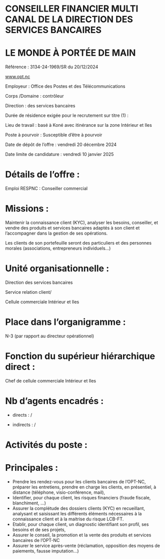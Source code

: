 # CONSEILLER FINANCIER MULTI CANAL DE LA DIRECTION DES SERVICES BANCAIRES

# LE MONDE À PORTÉE DE MAIN

Référence : 3134-24-1969/SR du 20/12/2024

www.opt.nc

Employeur : Office des Postes et des Télécommunications

Corps /Domaine : contrôleur

Direction : des services bancaires

Durée de résidence exigée pour le recrutement sur titre (1) :

Lieu de travail : basé à Koné avec itinérance sur la zone Intérieur et Iles

Poste à pourvoir : Susceptible d’être à pourvoir

Date de dépôt de l’offre : vendredi 20 décembre 2024

Date limite de candidature : vendredi 10 janvier 2025

# Détails de l’offre :

Emploi RESPNC : Conseiller commercial

# Missions :

Maintenir la connaissance client (KYC), analyser les besoins, conseiller, et vendre des produits et services bancaires adaptés à son client et l’accompagner dans la gestion de ses opérations.

Les clients de son portefeuille seront des particuliers et des personnes morales (associations, entrepreneurs individuels…)

# Unité organisationnelle :

Direction des services bancaires

Service relation client/

Cellule commerciale Intérieur et Iles

# Place dans l’organigramme :

N-3 (par rapport au directeur opérationnel)

# Fonction du supérieur hiérarchique direct :

Chef de cellule commerciale Intérieur et Iles

# Nb d’agents encadrés :

- directs : /

- indirects : /

# Activités du poste :

# Principales :

- Prendre les rendez-vous pour les clients bancaires de l’OPT-NC, préparer les entretiens, prendre en charge les clients, en présentiel, à distance (téléphone, visio-conférence, mail),
- Identifier, pour chaque client, les risques financiers (fraude fiscale, blanchiment, …)
- Assurer la complétude des dossiers clients (KYC) en recueillant, analysant et saisissant les différents éléments nécessaires à la connaissance client et à la maitrise du risque LCB-FT.
- Etablir, pour chaque client, un diagnostic identifiant son profil, ses besoins et de ses projets,
- Assurer le conseil, la promotion et la vente des produits et services bancaires de l’OPT-NC
- Assurer le service après-vente (réclamation, opposition des moyens de paiements, fausse imputation…)